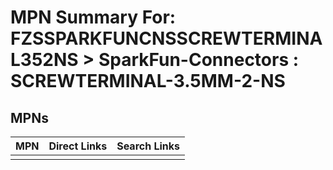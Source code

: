 



# MPN Summary For: FZSSPARKFUNCNSSCREWTERMINAL352NS > SparkFun-Connectors : SCREWTERMINAL-3.5MM-2-NS

## MPNs
  

|MPN|Direct Links|Search Links|
| :--- | :--- | :--- |
||||
